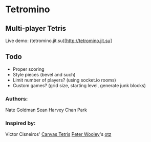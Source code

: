 # Tetromino

## Multi-player Tetris

Live demo: (tetromino.jit.su)[http://tetromino.jit.su]

## Todo

* Proper scoring
* Style pieces (bevel and such)
* Limit number of players? (using socket.io rooms)
* Custom games? (grid size, starting level, generate junk blocks)

### Authors:

Nate Goldman
Sean Harvey
Chan Park

### Inspired by:

Victor Cisneiros' [Canvas Tetris](http://10k.aneventapart.com/1/Entry/183)
[Peter Wooley](http://github.com/peterwooley)'s [otz](http://otz.jit.su/)
